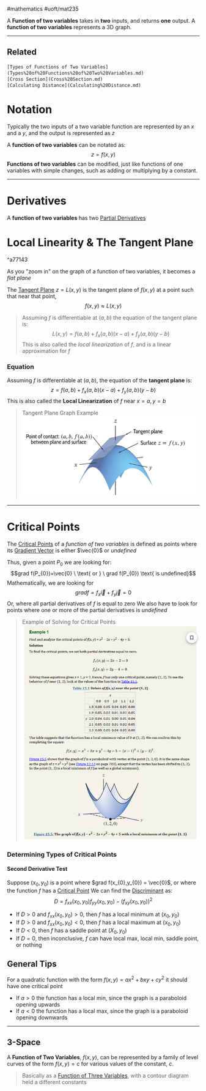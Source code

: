 #mathematics #uoft/mat235

A **Function of two variables** takes in **two** inputs, and returns **one** output. A **function of two variables** represents a 3D graph.

---
## Related
	[Types of Functions of Two Variables](Types%20of%20Functions%20of%20Two%20Variables.md)
	[Cross Section](Cross%20Section.md)
	[Calculating Distance](Calculating%20Distance.md)

# Notation
Typically the two inputs of a two variable function are represented by an $x$ and a $y$, and the output is represented as $z$

A **function of two variables** can be notated as: $$z=f(x,y)$$
**Functions of two variables** can be modified, just like functions of one variables with simple changes, such as adding or multiplying by a constant.

---
# Derivatives
A **function of two variables** has two [Partial Derivatives](Partial%20Derivative.md)

# Local Linearity & The Tangent Plane
^a77143

As you "zoom in" on the graph of a function of two variables, it becomes a *flat plane*

The [Tangent Plane](Tangent%20Plane.md) $z=L(x,y)$ is the tangent plane of $f(x,y)$ at a point such that near that point, $$f(x,y) \approx L(x,y)$$
>Assuming $f$ is differentiable at $(a,b)$ the equation of the tangent plane is: $$L(x,y)=f(a,b)+f_{x}(a,b)(x-a)+f_{y}(a,b)(y-b)$$This is also called the *local linearization* of $f$, and is a linear approximation for $f$
### Equation
Assuming $f$ is differentiable at $(a,b)$, the equation of the **tangent plane** is: $$z=f(a,b)+f_{x}(a,b)(x-a)+f_{y}(a,b)(y-b)$$
This is also called the **Local Linearization** of $f$ near $x=a, y=b$
>  Tangent Plane Graph Example
![Pasted image 20231101131455](../Images/Pasted%20image%2020231101131455.png)

---
# Critical Points
The [Critical Points](Critical%20Points.md) of a *function of two variables* is defined as points where its [Gradient Vector](Gradient%20Vector.md) is either $\vec{0}$ or *undefined*

Thus, given a point $P_{0}$ we are looking for: $$grad f(P_{0})=\vec{0} \ \text{ or } \ grad f(P_{0}) \text{ is undefined}$$
Mathematically, we are looking for $$grad f = f_{x}\vec{i} + f_{y}\vec{j} = 0$$Or, where all partial derivatives of $f$ is equal to zero
	We also have to look for points where one or more of the partial derivatives is *undefined*

>Example of Solving for Critical Points
>![Pasted image 20231122153821](../attachments/Pasted%20image%2020231122153821.png)

### Determining Types of Critical Points
#### Second Derivative Test
Suppose $(x_0,y_{0})$ is a point where $grad f(x_{0},y_{0}) = \vec{0}$, or where the function $f$ has a [Critical Point](Critical%20Points.md)
We can find the [Discriminant](Discriminant.md) as: $$D=f_{xx}(x_{0},y_{0})f_{yy}(x_{0},y_{0})-(f_{xy}(x_{0},y_{0}))^{2}$$
- If $D > 0$ and $f_{xx}(x_{0},y_{0})>0$, then $f$ has a local minimum at $(x_{0},y_{0})$
- If $D>0$ and $f_{xx}(x_{0},y_{0})<0$, then $f$ has a local maximum at $(x_{0},y_{0})$
- If $D<0$, then $f$ has a saddle point at $(X_{0},y_{0})$
- If $D=0$, then inconclusive, $f$ can have local max, local min, saddle point, or nothing
 
## General Tips
For a quadratic function with the form $f(x,y)=ax^{2}+bxy+cy^{2}$ it should have one critical point
- If $a>0$ the function has a local min, since the graph is a paraboloid opening upwards
- If $a<0$ the function has a local max, since the graph is a paraboloid opening downwards

---
## 3-Space
A **Function of Two Variables**, $f(x, y)$, can be represented by a family of level curves of the form $f(x, y) = c$ for various values of the constant, $c$.

> Basically as a [Function of Three Variables](Function%20of%20Three%20Variables), with a contour diagram held a different constants


